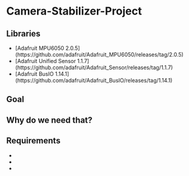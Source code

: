# Camera-Stabilizer-Project

<h2> Libraries </h2>

<ul>
  <li>[Adafruit MPU6050 2.0.5](https://github.com/adafruit/Adafruit_MPU6050/releases/tag/2.0.5)</li>
  <li>[Adafruit Unified Sensor 1.1.7](https://github.com/adafruit/Adafruit_Sensor/releases/tag/1.1.7)</li>
  <li>[Adafruit BusIO 1.14.1](https://github.com/adafruit/Adafruit_BusIO/releases/tag/1.14.1)</li>
</ul>

<h2> Goal </h2>
<p></p>

<h2> Why do we need that? </h2>
<p></p>

<h2> Requirements </h2>
<p></p>
<b>
<ul>
  <li></li>
  <li></li>
  <li></li>
</ul>
</b>
